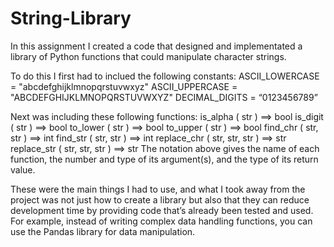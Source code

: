 # String-Library
<blockquote class="imgur-embed-pub" lang="en" data-id="a/JUMe4rZ" data-context="false" ><a href="//imgur.com/a/JUMe4rZ"></a></blockquote><script async src="//s.imgur.com/min/embed.js" charset="utf-8"></script>

In this assignment I created a code that designed and implementated a library of Python functions that could
manipulate character strings.

To do this I first had to inclued the following constants:
  ASCII_LOWERCASE = "abcdefghijklmnopqrstuvwxyz"
  ASCII_UPPERCASE = "ABCDEFGHIJKLMNOPQRSTUVWXYZ"
  DECIMAL_DIGITS = “0123456789”

Next was including these following functions:
  is_alpha ( str ) ==> bool
  is_digit ( str ) ==> bool
  to_lower ( str ) ==> bool
  to_upper ( str ) ==> bool
  find_chr ( str, str ) ==> int
  find_str ( str, str ) ==> int
  replace_chr ( str, str, str ) ==> str
  replace_str ( str, str, str ) ==> str
The notation above gives the name of each function, the number and type of its argument(s),
and the type of its return value.

These were the main things I had to use, and what I took away from the project was not just how to create a library but also that they can reduce development time by providing code that’s already been tested and used. For example, instead of writing complex data handling functions, you can use the Pandas library for data manipulation.
